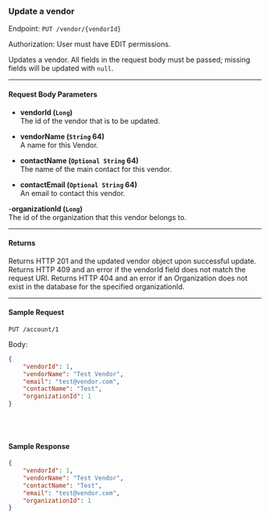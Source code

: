### Update a vendor
Endpoint: `PUT /vendor/{vendorId}`

Authorization: User must have EDIT permissions.

Updates a vendor. All fields in the request body must be passed; missing fields will be updated with `null`.
___

#### Request Body Parameters
- **vendorId (`Long`)**<br/>
The id of the vendor that is to be updated.

- **vendorName (`String` 64)**<br/>
A name for this Vendor.

- **contactName (`Optional String` 64)**<br/>
The name of the main contact for this vendor.

- **contactEmail (`Optional String` 64)**<br/>
An email to contact this vendor.

-**organizationId (`Long`)**<br/>
The id of the organization that this vendor belongs to.

___
#### Returns
Returns HTTP 201 and the updated vendor object upon successful update. Returns HTTP 409 and an error if the vendorId field does not match the request URI. Returns HTTP 404 and an error if an Organization does not exist in the database for the specified organizationId.
___


#### Sample Request
`PUT /account/1`

Body:
```json
{
    "vendorId": 1,
    "vendorName": "Test Vendor",
    "email": "test@vendor.com",
    "contactName": "Test",
    "organizationId": 1
}
```
<br/>
<br/>

#### Sample Response
```json
{
    "vendorId": 1,
    "vendorName": "Test Vendor",
    "contactName": "Test",
    "email": "test@vendor.com",
    "organizationId": 1
}
```
